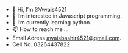 - 👋 Hi, I’m @Awais4521
- 👀 I’m interested in Javascript programming.
- 🌱 I’m currently learning python.
- 📫 How to reach me ...
- Email Adress awaisbashir4521@gmail.com.
- Cell No. 03264437822

<!---
Awais4521/Awais4521 is a ✨ special ✨ repository because its `README.md` (this file) appears on your GitHub profile.
You can click the Preview link to take a look at your changes.
--->
